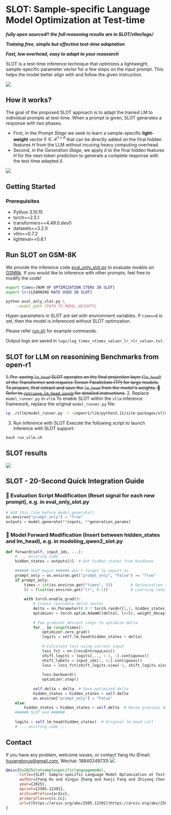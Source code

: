 # SLOT: Sample-specific Language Model Optimization at Test-time

***fully open sourced!! the full reasoning results are in SLOT/vllm/logs/***

***Training free, simple but effective test-time adaptation***

***Fast, low overhead, easy to adapt to your reasearch***

SLOT is a test-time inference technique that optimizes a lightweight, sample-specific parameter vector for a few steps on the input prompt. This helps the model better align with and follow the given instruction.

![](result_gsm8k.png)

## How it works?
The goal of the proposed SLOT approach is to adapt the trained LM to individual prompts at test-time. When a prompt is given, SLOT generates a response with two phases.
- First, in the *Prompt Stage* we seek to learn a sample-specific **light-weight** vector $\delta\in\mathcal{R}^{1\times d}$ that can be directly added on the final hidden features $H$ from the LLM without incuring heavy computing overhead.
- Second, in the *Generation Stage*, we apply $\delta$ to the final hidden features $H$ for the next-token prediction to generate a complete response with the test-time adapted $\delta$.

![](SLOT_pipeline.png)

## Getting Started

### Prerequisites

- Python 3.10.15
- torch==2.5.1
- transformers==4.49.0.dev0
- datasets==3.2.0
- vllm==0.7.2
- lighteval==0.8.1



## Run SLOT on GSM-8K

We provide the inference code [eval_only_slot.py](eval_only_slot.py) to evaluate models on [GSM8k](https://huggingface.co/datasets/openai/gsm8k). If you would like to inference with other prompts, feel free to modify the code!

```bash
export times=[NUM OF OPTIMIZATION ITERS IN SLOT]
export lr=[LEARNING RATE USED IN SLOT]

python eval_only_slot.py \
    --model_path [PATH_TO_MODEL_WEIGHTS]
```

Hyper-parameters in SLOT are set with environment variables. If `times=0` is set, then the model is inferenced without SLOT optimzation.

Please refer [run.sh](run.sh) for example commands.

Output logs are saved in `logs/log_times_<times_value>_lr_<lr_value>.txt`.

## SLOT for LLM on reasonining Benchmarks from open-r1

~~1. Pre-saving `lm_head`
SLOT operates on the final projection layer (`lm_head`) of the Transformer and requires Tensor Parallelism (TP) for large models.  
To prepare, first extract and save the `lm_head` from the model's weights.
📄 Refer to [`retrieve_lm_head.ipynb`](./retrieve_lm_head.ipynb) for detailed instructions.~~
2. Replace `model_runner.py` in `vllm`
To enable SLOT within the `vllm` inference framework, replace the original `model_runner.py` file:
```bash
cp ./vllm/model_runner.py -r ~/openr1/lib/python3.11/site-packages/vllm/worker/model_runner.py
```
3. Run Inference with SLOT
Execute the following script to launch inference with SLOT support:
```shell
bash run_vllm.sh
```

## SLOT results
![](result_open_r1.png)

## SLOT - 20-Second Quick Integration Guide

### 🚀 Evaluation Script Modification (Reset signal for each new prompt), e.g. in eval_only_slot.py

```python
# Add this line before model.generate()
os.environ["prompt_only"] = "True"  
outputs = model.generate(**inputs, **generation_params)
```

### 🚀 Model Forward Modification (Insert between hidden_states and lm_head), e.g. in modeling_qwen2_slot.py

```python
def forward(self, input_ids, ...):
    # ... existing code ...
    hidden_states = outputs[0]  # Get hidden states from backbone
    
    ###### SLOT begin ###### don't forget to import os
    prompt_only = os.environ.get("prompt_only", "False") == "True" 
    if prompt_only:
        times = int(os.environ.get("times", 5))        # Optimization steps
        lr = float(os.environ.get("lr", 0.1))          # Learning rate
        
        with torch.enable_grad():
            # Create learnable delta vector
            delta = nn.Parameter(0.0 * torch.randn([1,1, hidden_states.shape[-1]]).to(hidden_states))
            optimizer = torch.optim.AdamW([delta], lr=lr, weight_decay=1e-8, eps=1e-5)
            
            # Few gradient descent steps to optimize delta
            for _ in range(times):
                optimizer.zero_grad()
                logits = self.lm_head(hidden_states + delta)
                
                # Calculate loss using current input
                loss_fct = nn.CrossEntropyLoss()
                shift_logits = logits[..., :-1, :].contiguous()
                shift_labels = input_ids[:, 1:].contiguous()
                loss = loss_fct(shift_logits.view(-1, shift_logits.size(-1)), shift_labels.view(-1))
                
                loss.backward()
                optimizer.step()
            
            self.delta = delta  # Save optimized delta
            hidden_states = hidden_states + self.delta
            os.environ["prompt_only"] = "False"
    else:
        hidden_states = hidden_states + self.delta  # Reuse previous delta
    ###### SLOT end ######
    
    logits = self.lm_head(hidden_states)  # Original lm_head call
    # ... existing code ...
```


## Contact
If you have any problem, welcome issues, or contact Yang Hu (Email: huyangtorus@gmail.com, Wechat: 18840249731)
![](wechat_hy.png)


```bibtex
@misc{hu2025slotsamplespecificlanguagemodel,
      title={SLOT: Sample-specific Language Model Optimization at Test-time},
      author={Yang Hu and Xingyu Zhang and Xueji Fang and Zhiyang Chen and Xiao Wang and Huatian Zhang and Guojun Qi},
      year={2025},
      eprint={2505.12392},
      archivePrefix={arXiv},
      primaryClass={cs.CL},
      url={[https://arxiv.org/abs/2505.12392](https://arxiv.org/abs/2505.12392)},
}

